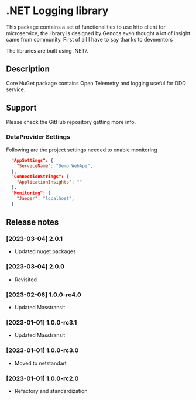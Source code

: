 # .NET Logging library

This package contains a set of functionalities to use http client for microservice, the library is designed by Genocs even thought a lot of insight came from community.
First of all I have to say thanks to devmentors

The libraries are built using .NET7.


## Description

Core NuGet package contains Open Telemetry and logging useful for DDD service.


## Support

Please check the GitHub repository getting more info.


### DataProvider Settings
Following are the project settings needed to enable monitoring

``` json
  "AppSettings": {
    "ServiceName": "Demo WebApi",
  },
  "ConnectionStrings": {
    "ApplicationInsights": ""
  },
  "Monitoring": {
    "Jaeger": "localhost",
  }
```

## Release notes

### [2023-03-04] 2.0.1
- Updated nuget packages

### [2023-03-04] 2.0.0
- Revisited

### [2023-02-06] 1.0.0-rc4.0
- Updated Masstransit

### [2023-01-01] 1.0.0-rc3.1
- Updated Masstransit

### [2023-01-01] 1.0.0-rc3.0
- Moved to netstandart

### [2023-01-01] 1.0.0-rc2.0
- Refactory and standardization



